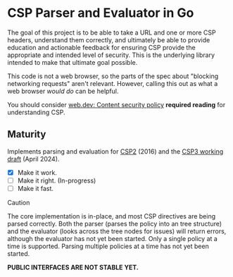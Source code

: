 # CSP Parser and Evaluator in Go

The goal of this project is to be able to take a URL and one or more CSP headers, understand them correctly, and ultimately be able to provide education and actionable feedback for ensuring CSP provide the appropriate and intended level of security. This is the underlying library intended to make that ultimate goal possible.

This code is not a web browser, so the parts of the spec about "blocking networking requests" aren't relevant. However, calling this out as what a web browser _would do_ can be helpful.

You should consider [web.dev: Content security policy](https://web.dev/articles/csp) **required reading** for understanding CSP.

## Maturity

Implements parsing and evaluation for [CSP2] (2016) and the [CSP3 working draft][CSP3] (April 2024).

* [X] Make it work.
* [ ] Make it right. (In-progress)
* [ ] Make it fast.

> [!CAUTION]
> The core implementation is in-place, and most CSP directives are being parsed correctly. Both the parser (parses the policy into an tree structure) and the evaluator (looks across the tree nodes for issues) will return errors, although the evaluator has not yet been started. Only a single policy at a time is supported. Parsing multiple policies at a time has not yet been started.
>
> **PUBLIC INTERFACES ARE NOT STABLE YET.**

[CSP2]: https://www.w3.org/TR/CSP2/
[CSP3]: https://www.w3.org/TR/2024/WD-CSP3-20240424/

